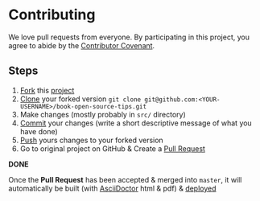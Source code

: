 # Contributing

We love pull requests from everyone. By participating in this project, you
agree to abide by the [Contributor Covenant](http://contributor-covenant.org).

## Steps

1. [Fork](https://help.github.com/articles/fork-a-repo/) this [project](https://github.com/eddiejaoude/book-open-source-tips)
2. [Clone](https://docs.github.com/get-started/quickstart/fork-a-repo#cloning-your-forked-repository) your forked version `git clone git@github.com:<YOUR-USERNAME>/book-open-source-tips.git`
3. Make changes (mostly probably in `src/` directory)
4. [Commit](https://help.github.com/articles/adding-a-file-to-a-repository-using-the-command-line/) your changes (write a short descriptive message of what you have done)
5. [Push](https://help.github.com/articles/pushing-to-a-remote/) yours changes to your forked version
6. Go to original project on GitHub & Create a [Pull Request](https://help.github.com/articles/about-pull-requests/)

**DONE**

Once the **Pull Request** has been accepted & merged into `master`, it will automatically be built (with [AsciiDoctor](http://asciidoctor.org) html & pdf) & [deployed](https://eddiejaoude.github.io/book-open-source-tips/)
